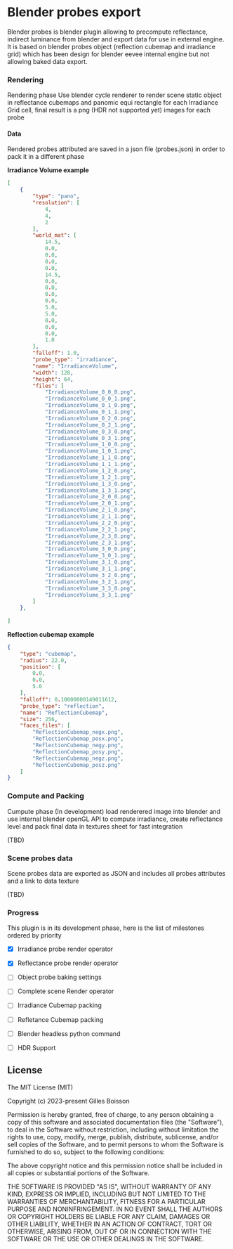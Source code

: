 # Blender probes export

Blender probes is blender plugin allowing to precompute reflectance, indirect luminance from blender and export data for use in external engine. It is based on blender probes object (reflection cubemap and irradiance grid) which has been design for blender eevee internal engine but not allowing baked data export.



### Rendering

Rendering phase Use blender cycle renderer to render scene static object in reflectance cubemaps and panomic equi rectangle for each Irradiance Grid cell, final result is a png (HDR not supported yet) images for each probe

#### Data

Rendered probes attributed are saved in a json file (probes.json) in order to pack it in a different phase

**Irradiance Volume example**
```json
[
    {
        "type": "pano",
        "resolution": [
            4,
            4,
            2
        ],
        "world_mat": [
            14.5,
            0.0,
            0.0,
            0.0,
            0.0,
            14.5,
            0.0,
            0.0,
            0.0,
            0.0,
            5.0,
            5.0,
            0.0,
            0.0,
            0.0,
            1.0
        ],
        "falloff": 1.0,
        "probe_type": "irradiance",
        "name": "IrradianceVolume",
        "width": 128,
        "height": 64,
        "files": [
            "IrradianceVolume_0_0_0.png",
            "IrradianceVolume_0_0_1.png",
            "IrradianceVolume_0_1_0.png",
            "IrradianceVolume_0_1_1.png",
            "IrradianceVolume_0_2_0.png",
            "IrradianceVolume_0_2_1.png",
            "IrradianceVolume_0_3_0.png",
            "IrradianceVolume_0_3_1.png",
            "IrradianceVolume_1_0_0.png",
            "IrradianceVolume_1_0_1.png",
            "IrradianceVolume_1_1_0.png",
            "IrradianceVolume_1_1_1.png",
            "IrradianceVolume_1_2_0.png",
            "IrradianceVolume_1_2_1.png",
            "IrradianceVolume_1_3_0.png",
            "IrradianceVolume_1_3_1.png",
            "IrradianceVolume_2_0_0.png",
            "IrradianceVolume_2_0_1.png",
            "IrradianceVolume_2_1_0.png",
            "IrradianceVolume_2_1_1.png",
            "IrradianceVolume_2_2_0.png",
            "IrradianceVolume_2_2_1.png",
            "IrradianceVolume_2_3_0.png",
            "IrradianceVolume_2_3_1.png",
            "IrradianceVolume_3_0_0.png",
            "IrradianceVolume_3_0_1.png",
            "IrradianceVolume_3_1_0.png",
            "IrradianceVolume_3_1_1.png",
            "IrradianceVolume_3_2_0.png",
            "IrradianceVolume_3_2_1.png",
            "IrradianceVolume_3_3_0.png",
            "IrradianceVolume_3_3_1.png"
        ]
    },
    
]
```

**Reflection cubemap example**

```json
{
    "type": "cubemap",
    "radius": 22.0,
    "position": [
        0.0,
        0.0,
        5.0
    ],
    "falloff": 0.10000000149011612,
    "probe_type": "reflection",
    "name": "ReflectionCubemap",
    "size": 256,
    "faces_files": [
        "ReflectionCubemap_negx.png",
        "ReflectionCubemap_posx.png",
        "ReflectionCubemap_negy.png",
        "ReflectionCubemap_posy.png",
        "ReflectionCubemap_negz.png",
        "ReflectionCubemap_posz.png"
    ]
}
```


### Compute and Packing

Cumpute phase (In development) load renderered image into blender and use internal blender openGL API to compute irradiance, create reflectance level and pack final data in textures sheet for fast integration

(TBD)
### Scene probes data

Scene probes data are exported as JSON and includes all probes attributes and a link to data texture

(TBD)

### Progress

This plugin is in its development phase, here is the list of milestones ordered by priority 

- [X] Irradiance probe render operator
- [X] Reflectance probe render operator
- [ ] Object probe baking settings 
- [ ] Complete scene Render operator
- [ ] Irradiance Cubemap packing
- [ ] Refletance Cubemap packing
- [ ] Blender headless python command
- [ ] HDR Support






## License

The MIT License (MIT)

Copyright (c) 2023-present Gilles Boisson

Permission is hereby granted, free of charge, to any person obtaining a copy
of this software and associated documentation files (the "Software"), to deal
in the Software without restriction, including without limitation the rights
to use, copy, modify, merge, publish, distribute, sublicense, and/or sell
copies of the Software, and to permit persons to whom the Software is
furnished to do so, subject to the following conditions:

The above copyright notice and this permission notice shall be included in all
copies or substantial portions of the Software.

THE SOFTWARE IS PROVIDED "AS IS", WITHOUT WARRANTY OF ANY KIND, EXPRESS OR
IMPLIED, INCLUDING BUT NOT LIMITED TO THE WARRANTIES OF MERCHANTABILITY,
FITNESS FOR A PARTICULAR PURPOSE AND NONINFRINGEMENT. IN NO EVENT SHALL THE
AUTHORS OR COPYRIGHT HOLDERS BE LIABLE FOR ANY CLAIM, DAMAGES OR OTHER
LIABILITY, WHETHER IN AN ACTION OF CONTRACT, TORT OR OTHERWISE, ARISING FROM,
OUT OF OR IN CONNECTION WITH THE SOFTWARE OR THE USE OR OTHER DEALINGS IN THE
SOFTWARE.
